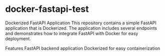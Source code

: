 # docker-fastapi-test
Dockerized FastAPI Application
This repository contains a simple FastAPI application that is Dockerized. The application includes several endpoints and demonstrates how to integrate FastAPI with Docker for easy deployment.

Features
FastAPI backend application
Dockerized for easy containerization
